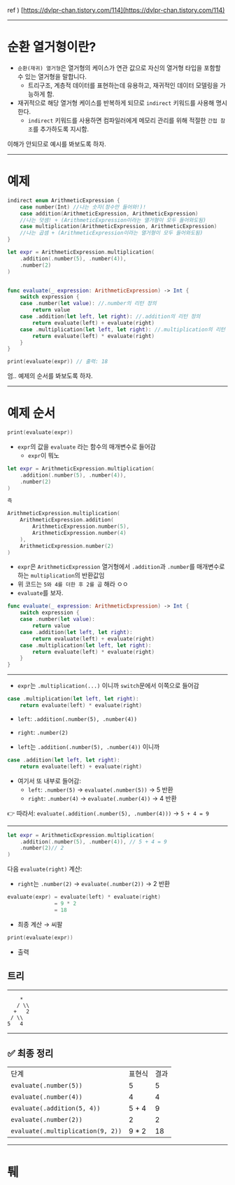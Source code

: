 ref ) [https://dvlpr-chan.tistory.com/114](https://dvlpr-chan.tistory.com/114)

---

# 순환 열거형이란?

- `순환(재귀) 열거형`은 열거형의 케이스가 연관 값으로 자신의 열거형 타입을 포함할 수 있는 열거형을 말합니다.
    - 트리구조, 계층적 데이터를 표현하는데 유용하고, 재귀적인 데이터 모델링을 가능하게 함.
- 재귀적으로 해당 열거형 케이스를 반복하게 되므로 `indirect` 키워드를 사용해 명시한다.
    - `indirect` 키워드를 사용하면 컴파일러에게 메모리 관리를 위해 적절한 `간접 참조`를 추가하도록 지시함.

이해가 안되므로 예시를 봐보도록 하자.

---

  

# 예제

```Swift
indirect enum ArithmeticExpression {
    case number(Int) //나는 숫자(정수만 들어와!)!
    case addition(ArithmeticExpression, ArithmeticExpression) 
    //나는 덧셈! + (ArithmeticExpression이라는 열거형이 모두 들어와도됨)
    case multiplication(ArithmeticExpression, ArithmeticExpression)
    //나는 곱셈 + (ArithmeticExpression이라는 열거형이 모두 들어와도됨)
}

let expr = ArithmeticExpression.multiplication(
    .addition(.number(5), .number(4)),
    .number(2)
)


func evaluate(_ expression: ArithmeticExpression) -> Int {
    switch expression {
    case .number(let value): //.number의 리턴 정의
        return value
    case .addition(let left, let right): //.addition의 리턴 정의
        return evaluate(left) + evaluate(right)
    case .multiplication(let left, let right): //.multiplication의 리턴 정의
        return evaluate(left) * evaluate(right)
    }
}

print(evaluate(expr)) // 출력: 18
```

  

엄.. 예제의 순서를 봐보도록 하자.

---

  

# 예제 순서

```Swift
print(evaluate(expr))
```

- `expr`의 값을 `evaluate` 라는 함수의 매개변수로 들어감
    - `expr`이 뭐노

```Swift
let expr = ArithmeticExpression.multiplication(
    .addition(.number(5), .number(4)),
    .number(2)
)

즉

ArithmeticExpression.multiplication(
    ArithmeticExpression.addition(
        ArithmeticExpression.number(5),
        ArithmeticExpression.number(4)
    ),
    ArithmeticExpression.number(2)
)
```

- `expr`은 `ArithmeticExpression` 열거형에서 `.addition`과 `.number`를 매개변수로 하는 `multiplication`의 반환값임
- 위 코드는 `5와 4를 더한 후 2를 곱` 해라 ㅇㅇ
- `evaluate`를 보자.

```Swift
func evaluate(_ expression: ArithmeticExpression) -> Int {
    switch expression {
    case .number(let value):
        return value
    case .addition(let left, let right):
        return evaluate(left) + evaluate(right)
    case .multiplication(let left, let right):
        return evaluate(left) * evaluate(right)
    }
}
```

  

---

  

- `expr`는 `.multiplication(...)` 이니까 `switch`문에서 이쪽으로 들어감

```Swift
case .multiplication(let left, let right):
    return evaluate(left) * evaluate(right)
```

- `left`: `.addition(.number(5), .number(4))`
- `right`: `.number(2)`

  

- `left`는 `.addition(.number(5), .number(4))` 이니까

```Swift
case .addition(let left, let right):
    return evaluate(left) + evaluate(right)
```

- 여기서 또 내부로 들어감:
    - `left`: `.number(5)` → `evaluate(.number(5))` → 5 반환
    - `right`: `.number(4)` → `evaluate(.number(4))` → 4 반환

👉 따라서: `evaluate(.addition(.number(5), .number(4)))` → `5 + 4 = 9`

---

  

```Swift
let expr = ArithmeticExpression.multiplication(
    .addition(.number(5), .number(4)), // 5 + 4 = 9
    .number(2)// 2
)
```

다음 `evaluate(right)` 계산:

- `right`는 `.number(2)` → `evaluate(.number(2))` → 2 반환

  

```Swift
evaluate(expr) = evaluate(left) * evaluate(right)
               = 9 * 2
               = 18
```

- 최종 계산 → 씨팔

  

```Swift
print(evaluate(expr)) 
```

- 출력

  

  

## 트리

---

```Plain
    *
   / \\
  +   2
 / \\
5   4
```

---

  

## ✅ 최종 정리

|   |   |   |
|---|---|---|
|단계|표현식|결과|
|`evaluate(.number(5))`|5|5|
|`evaluate(.number(4))`|4|4|
|`evaluate(.addition(5, 4))`|5 + 4|9|
|`evaluate(.number(2))`|2|2|
|`evaluate(.multiplication(9, 2))`|9 * 2|18|

  

---

# 퉤